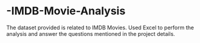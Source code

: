 # -IMDB-Movie-Analysis
 The dataset provided is related to IMDB Movies. Used Excel to perform the analysis and answer the questions mentioned in the project details.
